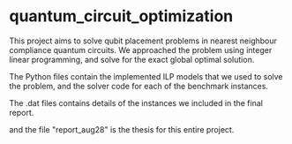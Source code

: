 # quantum_circuit_optimization
This project aims to solve qubit placement problems in nearest neighbour compliance quantum circuits. We approached the problem using integer linear programming, and solve for the exact global optimal solution. 

The Python files contain the implemented ILP models that we used to solve the problem, and the solver code for each of the benchmark instances.

The .dat files contains details of the instances we included in the final report.

and the file "report_aug28" is the thesis for this entire project.
